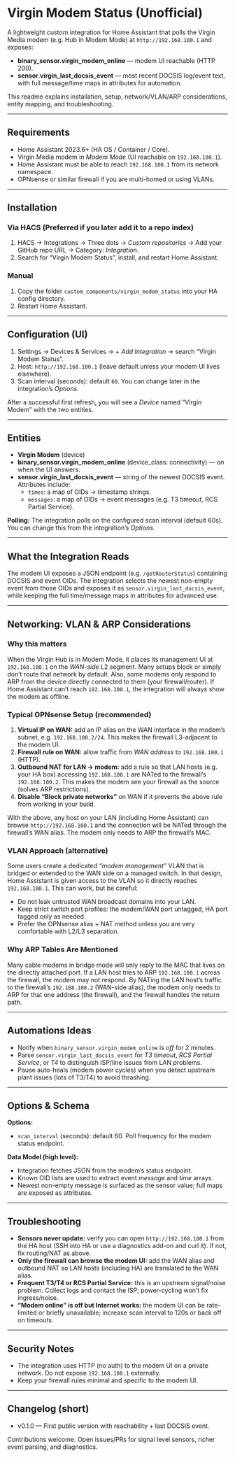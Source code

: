 <!DOCTYPE html>
<html lang="en">
<head>
  <meta charset="utf-8">
  <title>Virgin Modem Status – Home Assistant Integration</title>
</head>
<body>
  <h1>Virgin Modem Status (Unofficial)</h1>

  <p>
    A lightweight custom integration for Home Assistant that polls the Virgin Media modem
    (e.g. Hub in Modem Mode) at <code>http://192.168.100.1</code> and exposes:
  </p>
  <ul>
    <li><strong>binary_sensor.virgin_modem_online</strong> — modem UI reachable (HTTP 200).</li>
    <li><strong>sensor.virgin_last_docsis_event</strong> — most recent DOCSIS log/event text, with full
        message/time maps in attributes for automation.</li>
  </ul>

  <p>
    This readme explains installation, setup, network/VLAN/ARP considerations, entity mapping, and troubleshooting.
  </p>

  <hr>

  <h2>Requirements</h2>
  <ul>
    <li>Home Assistant 2023.6+ (HA OS / Container / Core).</li>
    <li>Virgin Media modem in <em>Modem Mode</em> (UI reachable on <code>192.168.100.1</code>).</li>
    <li>Home Assistant must be able to reach <code>192.168.100.1</code> from its network namespace.</li>
    <li>OPNsense or similar firewall if you are multi-homed or using VLANs.</li>
  </ul>

  <hr>

  <h2>Installation</h2>

  <h3>Via HACS (Preferred if you later add it to a repo index)</h3>
  <ol>
    <li>HACS → Integrations → Three dots → <em>Custom repositories</em> → Add your GitHub repo URL → Category: <em>Integration</em>.</li>
    <li>Search for “Virgin Modem Status”, install, and restart Home Assistant.</li>
  </ol>

  <h3>Manual</h3>
  <ol>
    <li>Copy the folder <code>custom_components/virgin_modem_status</code> into your HA config directory.</li>
    <li>Restart Home Assistant.</li>
  </ol>

  <hr>

  <h2>Configuration (UI)</h2>
  <ol>
    <li>Settings → Devices &amp; Services → <em>+ Add Integration</em> → search “Virgin Modem Status”.</li>
    <li>Host: <code>http://192.168.100.1</code> (leave default unless your modem UI lives elsewhere).</li>
    <li>Scan interval (seconds): default <code>60</code>. You can change later in the integration’s <em>Options</em>.</li>
  </ol>

  <p>
    After a successful first refresh, you will see a <em>Device</em> named “Virgin Modem” with the two entities.
  </p>

  <hr>

  <h2>Entities</h2>
  <ul>
    <li><strong>Virgin Modem</strong> (device)</li>
    <li><strong>binary_sensor.virgin_modem_online</strong> (device_class: connectivity) — <em>on</em> when the UI answers.</li>
    <li><strong>sensor.virgin_last_docsis_event</strong> — string of the newest DOCSIS event.
      <br>Attributes include:
      <ul>
        <li><code>times</code>: a map of OIDs → timestamp strings.</li>
        <li><code>messages</code>: a map of OIDs → event messages (e.g. T3 timeout, RCS Partial Service).</li>
      </ul>
    </li>
  </ul>

  <p><strong>Polling:</strong> The integration polls on the configured scan interval (default 60s). You can change this from the integration’s <em>Options</em>.</p>

  <hr>

  <h2>What the Integration Reads</h2>
  <p>
    The modem UI exposes a JSON endpoint (e.g. <code>/getRouterStatus</code>) containing DOCSIS and event OIDs.
    The integration selects the newest non-empty event from those OIDs and exposes it as
    <code>sensor.virgin_last_docsis_event</code>, while keeping the full time/message maps in attributes for advanced use.
  </p>

  <hr>

  <h2>Networking: VLAN &amp; ARP Considerations</h2>

  <h3>Why this matters</h3>
  <p>
    When the Virgin Hub is in Modem Mode, it places its management UI at <code>192.168.100.1</code> on the
    <em>WAN-side</em> L2 segment. Many setups block or simply don’t route that network by default.
    Also, some modems only respond to ARP from the device directly connected to them (your firewall/router).
    If Home Assistant can’t reach <code>192.168.100.1</code>, the integration will always show the modem as offline.
  </p>

  <h3>Typical OPNsense Setup (recommended)</h3>
  <ol>
    <li><strong>Virtual IP on WAN:</strong> add an IP alias on the WAN interface in the modem’s subnet,
        e.g. <code>192.168.100.2/24</code>. This makes the firewall L3-adjacent to the modem UI.</li>
    <li><strong>Firewall rule on WAN:</strong> allow traffic from <em>WAN address</em> to <code>192.168.100.1</code> (HTTP).</li>
    <li><strong>Outbound NAT for LAN → modem:</strong> add a rule so that LAN hosts (e.g. your HA box) accessing
        <code>192.168.100.1</code> are NATed to the firewall’s <code>192.168.100.2</code>.
        This makes the modem see your firewall as the source (solves ARP restrictions).</li>
    <li><strong>Disable “Block private networks”</strong> on WAN if it prevents the above rule from working in your build.</li>
  </ol>

  <p>
    With the above, any host on your LAN (including Home Assistant) can browse
    <code>http://192.168.100.1</code> and the connection will be NATed through the firewall’s WAN alias. The modem only needs to ARP the firewall’s MAC.
  </p>

  <h3>VLAN Approach (alternative)</h3>
  <p>
    Some users create a dedicated <em>“modem management”</em> VLAN that is bridged or extended to the WAN side on a managed switch.
    In that design, Home Assistant is given access to the VLAN so it directly reaches <code>192.168.100.1</code>.
    This can work, but be careful:
  </p>
  <ul>
    <li>Do not leak untrusted WAN broadcast domains into your LAN.</li>
    <li>Keep strict switch port profiles: the modem/WAN port untagged, HA port tagged only as needed.</li>
    <li>Prefer the OPNsense alias + NAT method unless you are very comfortable with L2/L3 separation.</li>
  </ul>

  <h3>Why ARP Tables Are Mentioned</h3>
  <p>
    Many cable modems in bridge mode will only reply to the MAC that lives on the directly attached port.
    If a LAN host tries to ARP <code>192.168.100.1</code> across the firewall, the modem may not respond.
    By NATing the LAN host’s traffic to the firewall’s <code>192.168.100.2</code> (WAN-side alias),
    the modem only needs to ARP for that one address (the firewall), and the firewall handles the return path.
  </p>

  <hr>

  <h2>Automations Ideas</h2>
  <ul>
    <li>Notify when <code>binary_sensor.virgin_modem_online</code> is <em>off</em> for 2 minutes.</li>
    <li>Parse <code>sensor.virgin_last_docsis_event</code> for
      <em>T3 timeout</em>, <em>RCS Partial Service</em>, or <em>T4</em> to distinguish ISP/line issues from LAN problems.</li>
    <li>Pause auto-heals (modem power cycles) when you detect upstream plant issues (lots of T3/T4) to avoid thrashing.</li>
  </ul>

  <hr>

  <h2>Options &amp; Schema</h2>
  <p><strong>Options:</strong></p>
  <ul>
    <li><code>scan_interval</code> (seconds): default 60. Poll frequency for the modem status endpoint.</li>
  </ul>

  <p><strong>Data Model (high level):</strong></p>
  <ul>
    <li>Integration fetches JSON from the modem’s status endpoint.</li>
    <li>Known OID lists are used to extract event <em>message</em> and <em>time</em> arrays.</li>
    <li>Newest non-empty message is surfaced as the sensor value; full maps are exposed as attributes.</li>
  </ul>

  <hr>

  <h2>Troubleshooting</h2>
  <ul>
    <li><strong>Sensors never update:</strong> verify you can open <code>http://192.168.100.1</code> from the HA host (SSH into HA or use a diagnostics add-on and curl it). If not, fix routing/NAT as above.</li>
    <li><strong>Only the firewall can browse the modem UI:</strong> add the WAN alias and outbound NAT so LAN hosts (including HA) are translated to the WAN alias.</li>
    <li><strong>Frequent T3/T4 or RCS Partial Service:</strong> this is an upstream signal/noise problem. Collect logs and contact the ISP; power-cycling won’t fix ingress/noise.</li>
    <li><strong>“Modem online” is off but Internet works:</strong> the modem UI can be rate-limited or briefly unavailable; increase scan interval to 120s or back off on timeouts.</li>
  </ul>

  <hr>

  <h2>Security Notes</h2>
  <ul>
    <li>The integration uses HTTP (no auth) to the modem UI on a private network. Do not expose <code>192.168.100.1</code> externally.</li>
    <li>Keep your firewall rules minimal and specific to the modem UI.</li>
  </ul>

  <hr>

  <h2>Changelog (short)</h2>
  <ul>
    <li>v0.1.0 — First public version with reachability + last DOCSIS event.</li>
  </ul>

  <p>
    Contributions welcome. Open issues/PRs for signal level sensors, richer event parsing, and diagnostics.
  </p>
</body>
</html>
